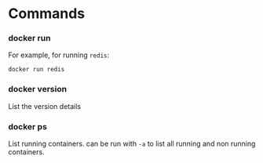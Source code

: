 # Commands


### docker run
For example, for running `redis`:
```shell
docker run redis
```

### docker version
List the version details

### docker ps
List running containers. can be run with `-a` to list all running and non running containers.
